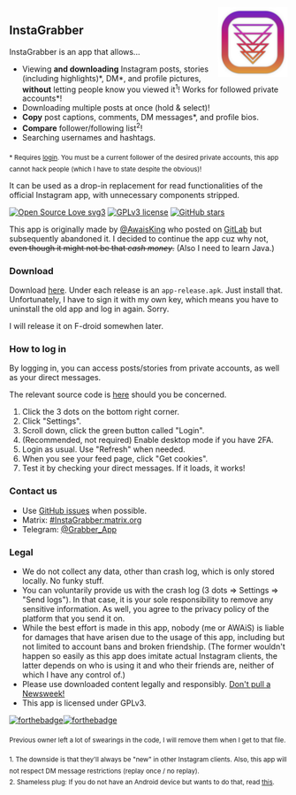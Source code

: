 <img src="./app/play_icon.png" alt="InstaGrabber" align="right" width="25%"/>

## InstaGrabber

InstaGrabber is an app that allows...

* Viewing **and downloading** Instagram posts, stories (including highlights)\*, DM\*, and profile pictures, **without** letting people know you viewed it<sup>1</sup>! Works for followed private accounts\*!
* Downloading multiple posts at once (hold & select)!
* **Copy** post captions, comments, DM messages\*, and profile bios.
* **Compare** follower/following list<sup>2</sup>!
* Searching usernames and hashtags.

<sub>* Requires [login](#how-to-log-in). You must be a current follower of the desired private accounts, this app cannot hack people (which I have to state despite the obvious)!</sub>

It can be used as a drop-in replacement for read functionalities of the official Instagram app, with unnecessary components stripped.

[![Open Source Love svg3](https://badges.frapsoft.com/os/v3/open-source.svg?v=103)](https://github.com/ellerbrock/open-source-badges/)
[![GPLv3 license](https://img.shields.io/badge/License-GPLv3-blue.svg)](./LICENSE)
[![GitHub stars](https://img.shields.io/github/stars/austinhuang0131/instagrabber.svg?style=social&label=Star&maxAge=2592000)](https://GitHub.com/austinhuang0131/instagrabber/stargazers/)

This app is originally made by [@AwaisKing](https://github.com/AwaisKing) who posted on [GitLab](https://gitlab.com/AwaisKing/instagrabber) but subsequently abandoned it. I decided to continue the app cuz why not, ~~even though it might not be that *cash money*.~~ (Also I need to learn Java.)

### Download

Download [here](https://github.com/austinhuang0131/instagrabber/releases). Under each release is an `app-release.apk`. Just install that. Unfortunately, I have to sign it with my own key, which means you have to uninstall the old app and log in again. Sorry.

I will release it on F-droid somewhen later.

### How to log in

By logging in, you can access posts/stories from private accounts, as well as your direct messages.

The relevant source code is [here](https://github.com/austinhuang0131/instagrabber/blob/master/app/src/main/java/awais/instagrabber/activities/Login.java) should you be concerned.

1. Click the 3 dots on the bottom right corner.
2. Click "Settings".
3. Scroll down, click the green button called "Login".
4. (Recommended, not required) Enable desktop mode if you have 2FA.
5. Login as usual. Use "Refresh" when needed.
6. When you see your feed page, click "Get cookies".
7. Test it by checking your direct messages. If it loads, it works!

### Contact us

* Use [GitHub issues](https://github.com/austinhuang0131/instagrabber/issues) when possible.
* Matrix: [#InstaGrabber:matrix.org](https://matrix.to/#/#instagrabber:matrix.org)
* Telegram: [@Grabber_App](https://t.me/grabber_app)

### Legal

* We do not collect any data, other than crash log, which is only stored locally. No funky stuff.
* You can voluntarily provide us with the crash log (3 dots => Settings => "Send logs"). In that case, it is your sole responsibility to remove any sensitive information. As well, you agree to the privacy policy of the platform that you send it on.
* While the best effort is made in this app, nobody (me or AWAiS) is liable for damages that have arisen due to the usage of this app, including but not limited to account bans and broken friendship. (The former wouldn't happen so easily as this app does imitate actual Instagram clients, the latter depends on who is using it and who their friends are, neither of which I have any control of.)
* Please use downloaded content legally and responsibly. [Don't pull a Newsweek!](https://arstechnica.com/tech-policy/2020/06/instagram-just-threw-users-of-its-embedding-api-under-the-bus/)
* This app is licensed under GPLv3.

[![forthebadge](https://forthebadge.com/images/badges/made-with-java.svg)](https://forthebadge.com)[![forthebadge](https://forthebadge.com/images/badges/built-for-android.svg)](https://forthebadge.com)

<sub>Previous owner left a lot of swearings in the code, I will remove them when I get to that file.</sub>

<sub>1. The downside is that they'll always be "new" in other Instagram clients. Also, this app will not respect DM message restrictions (replay once / no replay).<br>2. Shameless plug: If you do not have an Android device but wants to do that, read [this](https://austinhuang.me/instagram-compare).</sub>
